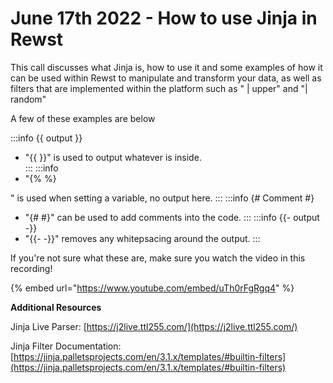 # June 17th 2022 - How to use Jinja in Rewst

This call discusses what Jinja is, how to use it and some examples of how it can be used within Rewst to manipulate and transform your data, as well as filters that are implemented within the platform such as " | upper" and "| random"

A few of these examples are below

:::info \{{ output \}}

* "\{{ \}}" is used to output whatever is inside.\
  ::: :::info
* "\{% %\}

" is used when setting a variable, no output here. ::: :::info {# Comment #}

* "{# #}" can be used to add comments into the code. ::: :::info \{{- output -\}}
* "\{{- -\}}" removes any whitepsacing around the output. :::

If you're not sure what these are, make sure you watch the video in this recording!

{% embed url="https://www.youtube.com/embed/uTh0rFgRgq4" %}

**Additional Resources**

Jinja Live Parser: [https://j2live.ttl255.com/](https://j2live.ttl255.com/)

Jinja Filter Documentation: [https://jinja.palletsprojects.com/en/3.1.x/templates/#builtin-filters](https://jinja.palletsprojects.com/en/3.1.x/templates/#builtin-filters)
